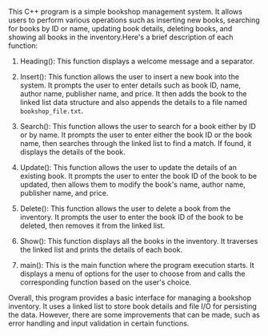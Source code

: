 This C++ program is a simple bookshop management system. It allows users to perform various operations such as inserting new books, searching for books by ID or name, updating book details, deleting books, and showing all books in the inventory.Here's a brief description of each function:

1. Heading(): This function displays a welcome message and a separator.

2. Insert(): This function allows the user to insert a new book into the system. It prompts the user to enter details such as book ID, name, author name, publisher name, and price. It then adds the book to the linked list data structure and also appends the details to a file named `bookshop_file.txt`.

3. Search(): This function allows the user to search for a book either by ID or by name. It prompts the user to enter either the book ID or the book name, then searches through the linked list to find a match. If found, it displays the details of the book.

4. Update(): This function allows the user to update the details of an existing book. It prompts the user to enter the book ID of the book to be updated, then allows them to modify the book's name, author name, publisher name, and price.

5. Delete(): This function allows the user to delete a book from the inventory. It prompts the user to enter the book ID of the book to be deleted, then removes it from the linked list.

6. Show(): This function displays all the books in the inventory. It traverses the linked list and prints the details of each book.

7. main(): This is the main function where the program execution starts. It displays a menu of options for the user to choose from and calls the corresponding function based on the user's choice.

Overall, this program provides a basic interface for managing a bookshop inventory. It uses a linked list to store book details and file I/O for persisting the data. However, there are some improvements that can be made, such as error handling and input validation in certain functions.
